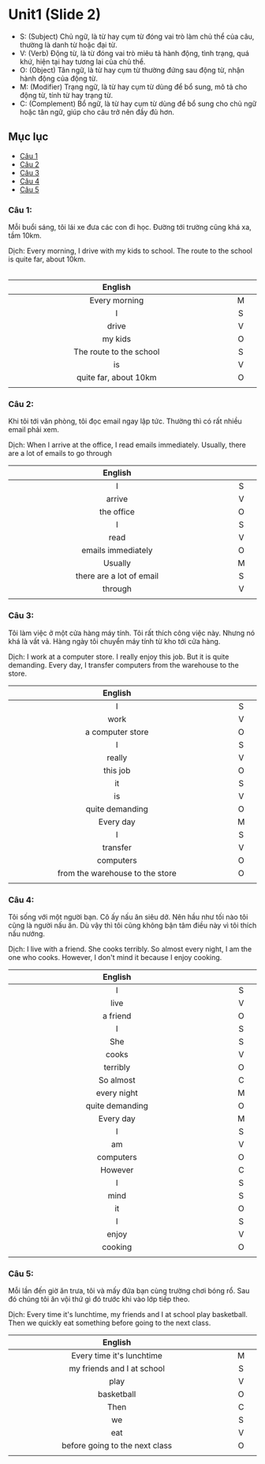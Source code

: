 # Unit1 (Slide 2)

- S: (Subject) Chủ ngữ, là từ hay cụm từ đóng vai trò làm chủ thể của câu, thường là danh từ hoặc đại từ.
- V: (Verb) Động từ, là từ đóng vai trò miêu tả hành động, tình trạng, quá khứ, hiện tại hay tương lai của chủ thể.
- O: (Object) Tân ngữ, là từ hay cụm từ thường đứng sau động từ, nhận hành động của động từ.
- M: (Modifier) Trạng ngữ, là từ hay cụm từ dùng để bổ sung, mô tả cho động từ, tính từ hay trạng từ.
- C: (Complement) Bổ ngữ, là từ hay cụm từ dùng để bổ sung cho chủ ngữ hoặc tân ngữ, giúp cho câu trở nên đầy đủ hơn.


## Mục lục

- [Câu 1](#câu-1)
- [Câu 2](#câu-2)
- [Câu 3](#câu-3)
- [Câu 4](#câu-4)
- [Câu 5](#câu-5)

### Câu 1:

Mỗi buổi sáng, tôi lái xe đưa các con đi học. Đường tới trường cũng khá xa, tầm 10km.

Dịch: Every morning, I drive with my kids to school. The route to the school is quite far, about 10km.<br><br>

| English | |
| :-: |:-: |
| Every morning| M |
| I| S |
| drive| V |
| my kids| O |
| The route to the school| S |
| is| V |
| quite far, about 10km| O |
|<img width=1500/>|<img width=150/>|


### Câu 2:
Khi tôi tới văn phòng, tôi đọc email ngay lập tức. Thường thì có rất nhiều email phải xem.

Dịch: When I arrive at the office, I read emails immediately. Usually, there are a lot of emails to go through

| English | |
| :-: |:-: |
| I| S |
| arrive| V |
| the office| O |
| I| S |
| read| V |
| emails immediately| O |
| Usually| M |
| there are a lot of email| S |
|through|V|
|<img width=1500/>|<img width=150/>|

### Câu 3:
Tôi làm việc ở một cửa hàng máy tính. Tôi rất thích công việc này. Nhưng nó khá là vất vả. Hàng ngày tôi chuyển máy tính từ kho tới cửa hàng.

Dịch: I work at a computer store. I really enjoy this job. But it is quite demanding. Every day, I transfer computers from the warehouse to the store.

| English | |
| :-: |:-: |
| I| S |
| work| V |
| a computer store| O |
| I| S |
| really| V |
| this job | O |
| it| S |
| is| V |
| quite demanding| O |
|Every day|M|
|I|S|
|transfer|V|
|computers|O|
|from the warehouse to the store|O|
|<img width=1500/>|<img width=150/>|

### Câu 4:

Tôi sống với một người bạn. Cô ấy nấu ăn siêu dở. Nên hầu như tối nào tôi cũng là người nấu ăn. Dù vậy thì tôi cũng không bận tâm điều này vì tôi thích nấu nướng.

Dịch: I live with a friend. She cooks terribly. So almost every night, I am the one who cooks. However, I don't mind it because I enjoy cooking.


| English | |
| :-: |:-: |
| I| S |
| live| V |
| a friend| O |
| I| S |
| She| S |
| cooks | V |
| terribly| O |
|So almost| C|
| every night| M |
| quite demanding| O |
|Every day|M|
|I|S|
|am|V|
|computers|O|
|However|C
|I|S|
|mind|S|
|it|O|
|I|S|
|enjoy|V|
|cooking|O|
|<img width=1500/>|<img width=150/>|

### Câu 5:

Mỗi lần đến giờ ăn trưa, tôi và mấy đứa bạn cùng trường chơi bóng rổ. Sau đó chúng tôi ăn vội thứ gì đó trước khi vào lớp tiếp theo.

Dịch: Every time it's lunchtime, my friends and I at school play basketball. Then we quickly eat something before going to the next class.

| English | |
| :-: |:-: |
| Every time it's lunchtime| M |
| my friends and I at school| S |
| play| V |
| basketball| O |
| Then| C |
| we | S |
| eat| V |
|before going to the next class| O|
|<img width=1500/>|<img width=150/>|
